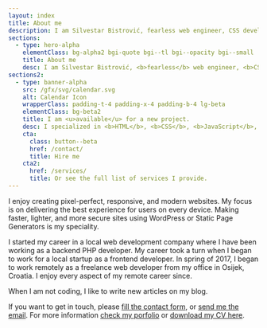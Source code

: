 ```yaml
---
layout: index
title: About me
description: I am Silvestar Bistrović, fearless web engineer, CSS developer, JAMstack enthusiast, and WordPress theme specialist.
sections:
  - type: hero-alpha
    elementClass: bg-alpha2 bgi-quote bgi--tl bgi--opacity bgi--small
    title: About me
    desc: I am Silvestar Bistrović, <b>fearless</b> web engineer, <b>CSS developer</b>, JAMstack enthusiast, and WordPress theme specialist.
sections2:
  - type: banner-alpha
    src: /gfx/svg/calendar.svg
    alt: Calendar Icon
    wrapperClass: padding-t-4 padding-x-4 padding-b-4 lg-beta
    elementClass: bg-beta2
    title: I am <u>available</u> for a new project.
    desc: I specialized in <b>HTML</b>, <b>CSS</b>, <b>JavaScript</b>, <b>WordPress</b>, <b>Shopify</b>, and <b>JAMstack</b> technologies.
    cta:
      class: button--beta
      href: /contact/
      title: Hire me
    cta2:
      href: /services/
      title: Or see the full list of services I provide.
---
```


I enjoy creating pixel-perfect, responsive, and modern websites. My focus is on delivering the best experience for users on every device. Making faster, lighter, and more secure sites using WordPress or Static Page Generators is my speciality.

I started my career in a local web development company where I have been working as a backend PHP developer. My career took a turn when I began to work for a local startup as a frontend developer. In spring of 2017, I began to work remotely as a freelance web developer from my office in Osijek, Croatia. I enjoy every aspect of my remote career since.

When I am not coding, I like to write new articles on my blog.

If you want to get in touch, please [fill the contact form](/contact/), or [send me the email](mailto:me@silvestar.codes).
For more information [check my porfolio](/portfolio/) or [download my CV here](/portfolio/silvestar-bistrovic-cv.pdf).
